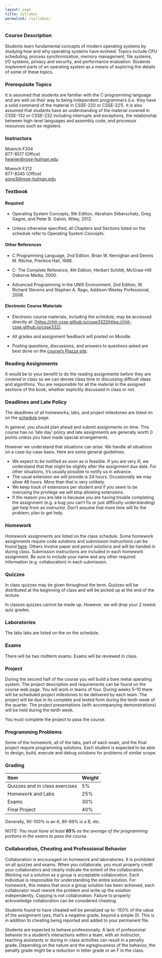 ```yaml
---
layout: page
title: Syllabus
permalink: /syllabus/
---
```


### Course Description

Students learn fundamental concepts of modern operating systems by studying how and why operating systems have evolved. Topics include CPU scheduling, process synchronization, memory management, file systems, I/O systems, privacy and security, and performance evaluation. Students implement parts of an operating system as a means of exploring the details of some of these topics.

### Prerequisite Topics

It is assumed that students are familiar with the C programming language and are well on their way to being independent programmers (i.e. they have a solid command of the material in CSSE-220 or CSSE-221). It is also assumed that students have an understanding of the material covered in CSSE-132 or CSSE-232 including interrupts and exceptions, the relationship between high-level languages and assembly code, and processor resources such as registers.

### Instructors

Moench F204<br> 
877-8517 (Office)<br> 
[hewner@rose-hulman.edu](mailto:hewner@rose-hulman.edu)<br>

Moench F212<br>
877-8345 (Office)<br>
[song3@rose-hulman.edu](mailto:song3@rose-hulman.edu)<br>


### Textbook

#### Required

* Operating System Concepts, 9th Edition, Abraham Silberschatz, Greg Gagne, and Peter B. Galvin, Wiley, 2012.

* Unless otherwise specified, all Chapters and Sections listed on the schedule refer to Operating System Concepts.

#### Other References

* C Programming Language, 2nd Edition, Brian W. Kernighan and Dennis M. Ritchie, Prentice Hall, 1988.

* C: The Complete Reference, 4th Edition, Herbert Schildt, McGraw-Hill Osborne Media, 2000.

* Advanced Programming in the UNIX Environment, 2nd Edition, W. Richard Stevens and Stephen A. Rago, Addison-Wesley Professional, 2008.

#### Electronic Course Materials

* Electronic course materials, including the schedule, may be accessed directly at:
[https://rhit-csse.github.io/csse332](https://rhit-csse.github.io/csse332).

* All grades and assignment feedback will posted on Moodle.

* Posting questions, discussions, and answers to questions asked are best done on the [course’s Piazza site](https://piazza.com/rose-hulman/spring2018/csse332/home).

### Reading Assignments

It would be to your benefit to do the reading assignments before they are covered in class so we can devote class time to discussing difficult ideas and algorithms. You are responsible for all the material in the assigned sections of the book, whether explicitly discussed in class or not.

### Deadlines and Late Policy

The deadlines of all homeworks, labs, and project milestones are listed on on the [schedule](https://rhit-csse.github.io/csse332/schedule.html) page.

In general, you should plan ahead and submit assignments on time. This course has no ’late day’ policy and late assignments are generally worth 0 points unless you have made special arrangements.

However we understand that situations can arise. We handle all situations on a case-by-case basis. Here are some general guidelines:

* We expect to be notified as soon as is feasible. If you are very ill, we understand that that might be slightly after the assignment due date. For other situations, it’s usually possible to notify us in advance.
* The usual extension we will provide is 24 hours. Occasionally we may allow 48 hours. More than that is very unlikely.
* We keep track of extensions per student and if you seem to be overusing the privilege we will stop allowing extensions.
* If the reason you are late is because you are having trouble completing the assignment (e.g. a bug you can’t fix or just difficulty understanding) get help from an instructor. Don’t assume that more time will fix the problem; plan to get help.

### Homework

Homework assignments are listed on the class schedule. Some homework assignments require code solutions and submission instructions can be found [here](https://github.com/RHIT-CSSE/csse332/blob/master/Docs/getting_and_submitting_code.md). Others involve paper and pencil solutions and will be handed in during class. Submission instructions are included in each homework assignment. Be sure to include your name and any other required information (e.g. collaboration) in each submission.

### Quizzes

In class quizzes may be given throughout the term. Quizzes will be distributed at the beginning of class and will be picked up at the end of the lecture.

In classes quizzes cannot be made up. However, we will drop your 2 lowest quiz grades.

### Laboratories

The labs labs are listed on the on the schedule.

### Exams

There will be two midterm exams. Exams will be reviewed in class.

### Project

During the second half of the course you will build a bare metal operating system. The project description and requirements can be found on the course web page. You will work in teams of four. During weeks 5–10 there will be scheduled project milestones to be delivered by each team. The project will be due in its complete and tested form during the tenth week of the quarter. The project presentations (with accompanying demonstrations) will be held during the tenth week.

You must complete the project to pass the course.

### Programming Problems

Some of the homework, all of the labs, part of each exam, and the final project require programming solutions. Each student is expected to be able to design, build, execute and debug solutions for problems of similar scope.


### Grading

Item                          | Weight
:----------------------------- |:-------
Quizzes and in class exercises|	5%
Homework and Labs|	25%
Exams|	30%
Final Project|	40%

Generally, 90-100% is an A, 80-89% is a B, etc.

*NOTE: You must have at least **65%** as the average of the programming portions in the exams to pass the course.*

### Collaboration, Cheating and Professional Behavior

Collaboration is encouraged on homework and laboratories. It is prohibited on all quizzes and exams. When you collaborate, you must properly credit your collaborators and clearly indicate the extent of the collaboration. Working out a solution as a group is acceptable collaboration. Each individual is responsible for understanding the entire solution. For homework, this means that once a group solution has been achieved, each collaborator must rework the problem and write up the solution independently. Copying is not collaboration. Failure to properly acknowledge collaboration can be considered cheating.

Students found to have cheated will be penalized up to -150% of the value of the assignment (yes, that’s a negative grade, beyond a simple 0). This is in addition to cheating being reported and added to your permanent file.

Students are expected to behave professionally. A lack of professional behavior in a student’s interactions within a team, with an instructor, teaching assistants or during in-class activities can result in a penalty grade. Depending on the nature and the egregiousness of the behavior, the penalty grade might be a reduction in letter grade or an F in the class.
